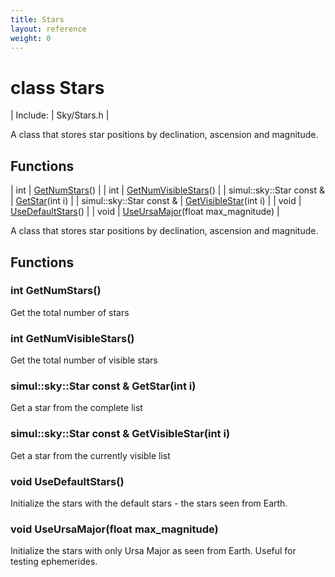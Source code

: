 ```yaml
---
title: Stars
layout: reference
weight: 0
---
```

class Stars
===

| Include: | Sky/Stars.h |

A class that stores star positions by declination, ascension and magnitude.
  


Functions
---

| int | [GetNumStars](#GetNumStars)() |
| int | [GetNumVisibleStars](#GetNumVisibleStars)() |
| simul::sky::Star  const & | [GetStar](#GetStar)(int i) |
| simul::sky::Star  const & | [GetVisibleStar](#GetVisibleStar)(int i) |
| void | [UseDefaultStars](#UseDefaultStars)() |
| void | [UseUrsaMajor](#UseUrsaMajor)(float max_magnitude) |

A class that stores star positions by declination, ascension and magnitude.
  


Functions
---

### <a name="GetNumStars"/>int GetNumStars()
Get the total number of stars

### <a name="GetNumVisibleStars"/>int GetNumVisibleStars()
Get the total number of visible stars

### <a name="GetStar"/>simul::sky::Star  const & GetStar(int i)
Get a star from the complete list

### <a name="GetVisibleStar"/>simul::sky::Star  const & GetVisibleStar(int i)
Get a star from the currently visible list

### <a name="UseDefaultStars"/>void UseDefaultStars()
Initialize the stars with the default stars - the stars seen from Earth.

### <a name="UseUrsaMajor"/>void UseUrsaMajor(float max_magnitude)
Initialize the stars with only Ursa Major as seen from Earth. Useful for testing ephemerides.
